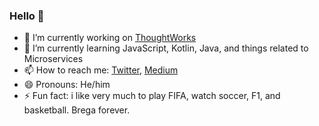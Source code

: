 ### Hello 👋

<!--
**demisgomes/demisgomes** is a ✨ _special_ ✨ repository because its `README.md` (this file) appears on your GitHub profile.-->

- 🔭 I’m currently working on [ThoughtWorks](https://www.thoughtworks.com)
- 🌱 I’m currently learning JavaScript, Kotlin, Java, and things related to Microservices
- 📫 How to reach me: [Twitter](https://twitter.com/demisgomes), [Medium](https://medium.com/@demisgomes)
- 😄 Pronouns: He/him
- ⚡ Fun fact: i like very much to play FIFA, watch soccer, F1, and basketball. Brega forever.

